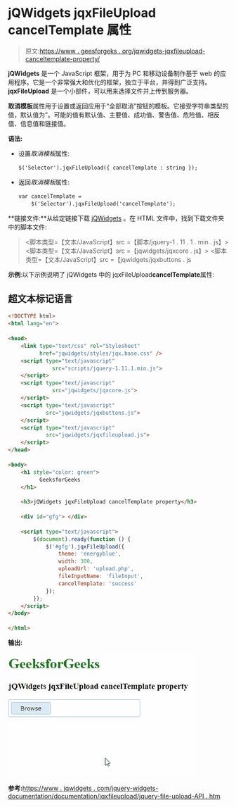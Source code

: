 # jQWidgets jqxFileUpload cancelTemplate 属性

> 原文:[https://www . geesforgeks . org/jqwidgets-jqxfileupload-canceltemplate-property/](https://www.geeksforgeeks.org/jqwidgets-jqxfileupload-canceltemplate-property/)

**jQWidgets** 是一个 JavaScript 框架，用于为 PC 和移动设备制作基于 web 的应用程序。它是一个非常强大和优化的框架，独立于平台，并得到广泛支持。 **jqxFileUpload** 是一个小部件，可以用来选择文件并上传到服务器。

**取消模板**属性用于设置或返回应用于“全部取消”按钮的模板。它接受字符串类型的值，默认值为”。可能的值有默认值、主要值、成功值、警告值、危险值、相反值、信息值和链接值。

**语法:**

*   设置*取消模板*属性:

    ```html
    $('Selector').jqxFileUpload({ cancelTemplate : string });
    ```

*   返回*取消模板*属性:

    ```html
    var cancelTemplate = 
        $('Selector').jqxFileUpload('cancelTemplate');
    ```

**链接文件:**从给定链接下载 [jQWidgets](https://www.jqwidgets.com/download/) 。在 HTML 文件中，找到下载文件夹中的脚本文件:

> <link type="”text/css”" rel="”Stylesheet”" href="”jqwidgets/styles/jqx.base.css”">
> <脚本类型=【文本/JavaScript】src =【脚本/jquery-1 . 11 . 1 . min . js】></脚本>
> <脚本类型=【文本/JavaScript】src =【jqwidgets/jqxcore . js】></脚本>
> <脚本类型=【文本/JavaScript】src =【jqwidgets/jqxbuttons . js

**示例**:以下示例说明了 jQWidgets 中的 jqxFileUpload**cancelTemplate**属性:

## 超文本标记语言

```html
<!DOCTYPE html>
<html lang="en">

<head>
    <link type="text/css" rel="Stylesheet" 
          href="jqwidgets/styles/jqx.base.css" />
    <script type="text/javascript" 
              src="scripts/jquery-1.11.1.min.js">
    </script>
    <script type="text/javascript" 
              src="jqwidgets/jqxcore.js">
    </script>
    <script type="text/javascript" 
            src="jqwidgets/jqxbuttons.js">
    </script>
    <script type="text/javascript" 
            src="jqwidgets/jqxfileupload.js">
    </script>
</head>

<body>
    <h1 style="color: green">
          GeeksforGeeks 
    </h1>

    <h3>jQWidgets jqxFileUpload cancelTemplate property</h3>

    <div id="gfg"> </div>

    <script type="text/javascript">
        $(document).ready(function () {
            $('#gfg').jqxFileUpload({ 
                theme: 'energyblue',
                width: 300,
                uploadUrl: 'upload.php',
                fileInputName: 'fileInput',
                cancelTemplate: 'success'
            });
        });
    </script>
</body>

</html>
```

**输出:**

![](img/6f5c15f944670eda5d1d1e988340ef47.png)

**参考:**[https://www . jqwidgets . com/jquery-widgets-documentation/documentation/jqxfileupload/jquery-file-upload-API . htm](https://www.jqwidgets.com/jquery-widgets-documentation/documentation/jqxfileupload/jquery-file-upload-api.htm)